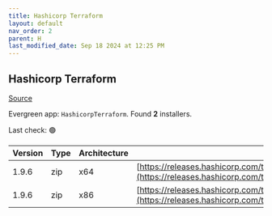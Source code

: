 ```yaml
---
title: Hashicorp Terraform
layout: default
nav_order: 2
parent: H
last_modified_date: Sep 18 2024 at 12:25 PM
---
```


## Hashicorp Terraform

[Source](https://www.terraform.io/)

Evergreen app: `HashicorpTerraform`. Found **2** installers.

Last check: 🟢

| Version | Type | Architecture | URI                                                                                                                                                                  |
| ------- | ---- | ------------ | -------------------------------------------------------------------------------------------------------------------------------------------------------------------- |
| 1.9.6   | zip  | x64          | [https://releases.hashicorp.com/terraform/1.9.6/terraform_1.9.6_windows_amd64.zip](https://releases.hashicorp.com/terraform/1.9.6/terraform_1.9.6_windows_amd64.zip) |
| 1.9.6   | zip  | x86          | [https://releases.hashicorp.com/terraform/1.9.6/terraform_1.9.6_windows_386.zip](https://releases.hashicorp.com/terraform/1.9.6/terraform_1.9.6_windows_386.zip)     |

